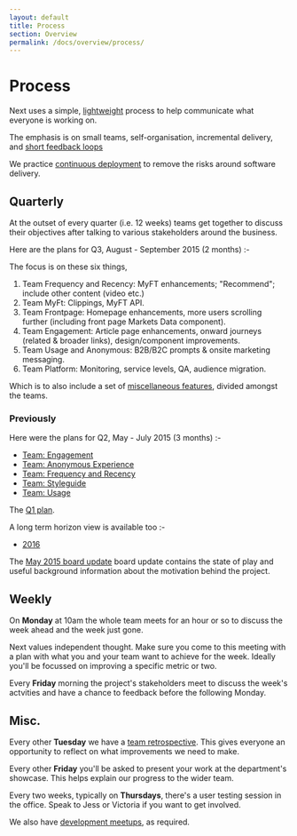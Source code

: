 ```yaml
---
layout: default
title: Process 
section: Overview
permalink: /docs/overview/process/
---
```


# Process

Next uses a simple, [lightweight](http://www.agilemanifesto.org/) process to
help communicate what everyone is working on.

The emphasis is on small teams, self-organisation, incremental delivery, and [short
feedback
loops](http://www.startuplessonslearned.com/2010/09/good-enough-never-is-or-is-it.html)

We practice [continuous
deployment](http://martinfowler.com/bliki/ContinuousDelivery.html) to remove the risks around software delivery.

## Quarterly

At the outset of every quarter (i.e. 12 weeks) teams get together to discuss
their objectives after talking to various stakeholders around the business.

Here are the plans for Q3, August - September 2015 (2 months) :-

The focus is on these six things,

1. Team Frequency and Recency: MyFT enhancements; "Recommend"; include other content (video etc.)
1. Team MyFt: Clippings, MyFT API.
1. Team Frontpage: Homepage enhancements, more users scrolling further (including front page Markets Data component).
1. Team Engagement: Article page enhancements, onward journeys (related & broader links), design/component improvements.
1. Team Usage and Anonymous: B2B/B2C prompts & onsite marketing messaging.
1. Team Platform: Monitoring, service levels, QA, audience migration.

Which is to also include a set of [miscellaneous
features](https://docs.google.com/presentation/d/1oTOlc115Sr8xYCrqZOqWtn57fyl91lri8itoRWpp1oA/edit),
divided amongst the teams.

### Previously

Here were the plans for Q2, May - July 2015 (3 months) :-

- [Team: Engagement](https://docs.google.com/presentation/d/1tBlnPyzBW_LLX2tkAi-Y8ez9Dh-QOPfl0om_PyFyvzE/edit)
- [Team: Anonymous Experience](https://docs.google.com/presentation/d/1h-YF7OQSgQrkguJ3fjkTtfN3x0_7oMrcZar8Ooxeis8/edit#slide=id.p)
- [Team: Frequency and Recency](https://docs.google.com/a/ft.com/presentation/d/1efHFDYB9ubu1RTTD5Rq5HwEhcQgLU5aqzjIJHAfRN10/edit?usp=drive_web)
- [Team: Styleguide](https://docs.google.com/document/d/1rT5njibCzPXtpegLvvfYdLkpn7lPHSOG18B0yFFU4yQ/edit)
- [Team: Usage](https://docs.google.com/document/d/1mpxcELXDHPyXj9-KjfQAW2-H1MnPNJEG8ZrgoM4ql4Y/edit)

The [Q1 plan](http://matt.chadburn.co.uk/drop/q1.next.png). 

A long term horizon view is available too :-

 - [2016](https://docs.google.com/presentation/d/14zs5GqI4oC5N84UqorTDoqTx1j66vh1FlLPJ5ehOHVY/edit#slide=id.p)

The [May 2015 board update](https://docs.google.com/a/ft.com/file/d/0B0DDxFh3ZO93UjNWZ2s3anNBV00) board update contains the state of play and useful background information about the motivation behind the project.

## Weekly

On **Monday** at 10am the whole team meets for an hour or so to discuss the week
ahead and the week just gone.

Next values independent thought. Make sure you come to this meeting with a plan
with what you and your team want to achieve for the week. Ideally you'll be focussed
on improving a specific metric or two. 

Every **Friday** morning the project's stakeholders meet to discuss the
week's actvities and have a chance to feedback before the following Monday.

## Misc.

Every other **Tuesday** we have a [team retrospective](https://docs.google.com/document/d/1Xk0EN824hOVTXXgbbPXoxJp3qGcnFHZ0k-DW0HZ62zk/edit). This gives everyone an
opportunity to reflect on what improvements we need to make.

Every other **Friday** you'll be asked to present your work at the department's
showcase. This helps explain our progress to the wider team.

Every two weeks, typically on **Thursdays**, there's a user testing session in
the office. Speak to Jess or Victoria if you want to get involved.

We also have [development meetups](https://docs.google.com/document/d/1_5BVMINvi4JvET3Ue17EJdDihb5Q2UVlfKcDFlfLENY/edit#), as required.
